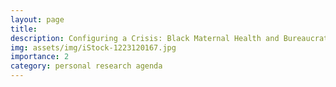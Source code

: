 ```yaml
---
layout: page
title: 
description: Configuring a Crisis: Black Maternal Health and Bureaucratic Dispossession
img: assets/img/iStock-1223120167.jpg
importance: 2
category: personal research agenda
---
```


